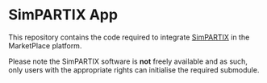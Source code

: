 # SimPARTIX App

This repository contains the code required to integrate [SimPARTIX](https://www.simpartix.com/) in the MarketPlace platform.

Please note the SimPARTIX software is **not** freely available and as such, only users with the appropriate rights can initialise the required submodule.
